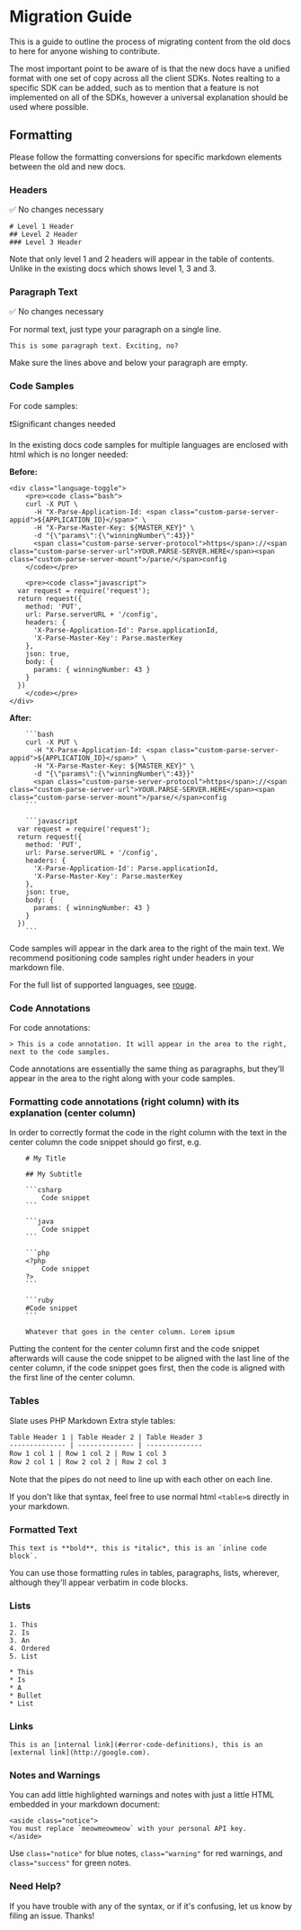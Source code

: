 # Migration Guide
This is a guide to outline the process of migrating content from the old docs to here for anyone wishing to contribute.

The most important point to be aware of is that the new docs have a unified format with one set of copy across all the client SDKs. Notes realting to a specific SDK can be added, such as to mention that a feature is not implemented on all of the SDKs, however a universal explanation should be used where possible.

## Formatting
Please follow the formatting conversions for specific markdown elements between the old and new docs.

### Headers
✅ No changes necessary

    # Level 1 Header
    ## Level 2 Header
    ### Level 3 Header

Note that only level 1 and 2 headers will appear in the table of contents. Unlike in the existing docs which shows level 1, 3 and 3.

### Paragraph Text
✅ No changes necessary

For normal text, just type your paragraph on a single line.

    This is some paragraph text. Exciting, no?

Make sure the lines above and below your paragraph are empty.

### Code Samples

For code samples:

❗️Significant changes needed

In the existing docs code samples for multiple languages are enclosed with html which is no longer needed:

__Before:__

```
<div class="language-toggle">
	<pre><code class="bash">
	curl -X PUT \
	  -H "X-Parse-Application-Id: <span class="custom-parse-server-appid">${APPLICATION_ID}</span>" \
	  -H "X-Parse-Master-Key: ${MASTER_KEY}" \
	  -d "{\"params\":{\"winningNumber\":43}}"
	  <span class="custom-parse-server-protocol">https</span>://<span class="custom-parse-server-url">YOUR.PARSE-SERVER.HERE</span><span class="custom-parse-server-mount">/parse/</span>config
	</code></pre>
	
	<pre><code class="javascript">
  var request = require('request');
  return request({
    method: 'PUT',
    url: Parse.serverURL + '/config',
    headers: {
      'X-Parse-Application-Id': Parse.applicationId,
      'X-Parse-Master-Key': Parse.masterKey
    },
    json: true,
    body: {
      params: { winningNumber: 43 }
    }
  })
	</code></pre>
</div>
```

__After:__

```
	```bash
	curl -X PUT \
	  -H "X-Parse-Application-Id: <span class="custom-parse-server-appid">${APPLICATION_ID}</span>" \
	  -H "X-Parse-Master-Key: ${MASTER_KEY}" \
	  -d "{\"params\":{\"winningNumber\":43}}"
	  <span class="custom-parse-server-protocol">https</span>://<span class="custom-parse-server-url">YOUR.PARSE-SERVER.HERE</span><span class="custom-parse-server-mount">/parse/</span>config
	```

	```javascript
  var request = require('request');
  return request({
    method: 'PUT',
    url: Parse.serverURL + '/config',
    headers: {
      'X-Parse-Application-Id': Parse.applicationId,
      'X-Parse-Master-Key': Parse.masterKey
    },
    json: true,
    body: {
      params: { winningNumber: 43 }
    }
  })
	```
```

Code samples will appear in the dark area to the right of the main text. We recommend positioning code samples right under headers in your markdown file.

For the full list of supported languages, see [rouge](https://github.com/jneen/rouge/wiki/List-of-supported-languages-and-lexers).

### Code Annotations

For code annotations:

    > This is a code annotation. It will appear in the area to the right, next to the code samples.

Code annotations are essentially the same thing as paragraphs, but they'll appear in the area to the right along with your code samples.

### Formatting code annotations (right column) with its explanation (center column)

In order to correctly format the code in the right column with the text in the center column the code snippet should go first, e.g.
```
    # My Title

    ## My Subtitle

    ```csharp
        Code snippet
    ```

    ```java
        Code snippet
    ```

    ```php
    <?php
        Code snippet
    ?>
    ```

    ```ruby
    #Code snippet
    ```

    Whatever that goes in the center column. Lorem ipsum
```
Putting the content for the center column first and the code snippet afterwards will cause the code snippet to be aligned with the last line of the center column, if the code snippet goes first, then the code is aligned with the first line of the center column.

### Tables

Slate uses PHP Markdown Extra style tables:

```markdown
Table Header 1 | Table Header 2 | Table Header 3
-------------- | -------------- | --------------
Row 1 col 1 | Row 1 col 2 | Row 1 col 3
Row 2 col 1 | Row 2 col 2 | Row 2 col 3
```

Note that the pipes do not need to line up with each other on each line.

If you don't like that syntax, feel free to use normal html `<table>`s directly in your markdown.

### Formatted Text

    This text is **bold**, this is *italic*, this is an `inline code block`.

You can use those formatting rules in tables, paragraphs, lists, wherever, although they'll appear verbatim in code blocks.

### Lists

    1. This
    2. Is
    3. An
    4. Ordered
    5. List

    * This
    * Is
    * A
    * Bullet
    * List

### Links

    This is an [internal link](#error-code-definitions), this is an [external link](http://google.com).

### Notes and Warnings

You can add little highlighted warnings and notes with just a little HTML embedded in your markdown document:

    <aside class="notice">
    You must replace `meowmeowmeow` with your personal API key.
    </aside>

Use `class="notice"` for blue notes, `class="warning"` for red warnings, and `class="success"` for green notes.

### Need Help?

If you have trouble with any of the syntax, or if it's confusing, let us know by filing an issue. Thanks!
